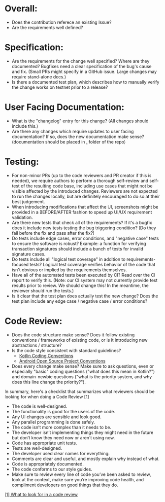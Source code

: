 # Overall:

- Does the contribution referece an existing Issue?
- Are the requirements well defined?


#  Specification:

- Are the requirements for the change well specified? Where are they documented? Bugfixes need a clear specification of the bug's cause and fix. (Small PRs might specify in a GitHub issue. Large changes may require stand-alone docs.)
- Is there a documented test plan, which describes how to manually verify the change works on testnet prior to a release?

# User Facing Documentation:

- What is the "changelog" entry for this change? (All changes should include this.)
- Are there any changes which require updates to user facing documentation?  If so, does the new documentation make sense? (documentation should be placed in [.](/docs) folder of the repo)

# Testing:

- For non-minor PRs (up to the code reviewers and PR creator if this is needed), we require authors to perform a thorough self-review and self-test of the resulting code base, including use cases that might not be visible affected by the introduced changes. Reviewers are not expected to run the changes locally, but are definitely encouraged to do so at their best judgement.
- When introducing modifications that affect the UI, screenshots might be provided in a BEFORE/AFTER fashion to speed up UI/UX requirement validation.
- Are there new tests that check all of the requirements? If it's a bugfix does it include new tests testing the bug triggering condition? (Do they fail before the fix and pass after the fix?)
- Do tests include edge cases, error conditions, and "negative case" tests to ensure the software is robust? Example: a function for verifying transaction signatures should include a bunch of tests for invalid signature cases.
- Do tests include all "logical test coverage" in addition to requirements-focused tests? Logical test coverage verifies behavior of the code that isn't obvious or implied by the requirements themselves.
- Have all of the automated tests been executed by CI? Read over the CI report to verify this. (Note: our CI system may not currently provide test results prior to review. We should change this! In the meantime, the reviewer should run the tests.)
- Is it clear that the test plan does actually test the new change? Does the test plan include any edge case / negative case / error conditions?

# Code Review:
- Does the code structure make sense? Does it follow existing conventions / frameworks of existing code, or is it introducing new abstractions / structure?
- Is the code style consistent with standard guidelines?
    - [Kotlin Coding Conventions](https://kotlinlang.org/docs/reference/coding-conventions.html)
    - [Android Open Source Project Conventions](https://source.android.com/source/code-style.html)
- Does every change make sense? Make sure to ask questions, even or especially "basic" coding questions ("what does this mean in Kotlin?") and domain-newbie questions ("what is the priority system, and why does this line change the priority?").

In summary, here's a checklist that summarizes what reviewers should be looking for when doing a Code Review [1]

- The code is well-designed.
- The functionality is good for the users of the code.
- Any UI changes are sensible and look good.
- Any parallel programming is done safely.
- The code isn’t more complex than it needs to be.
- The developer isn’t implementing things they might need in the future but don’t know they need now or aren't using now.
- Code has appropriate unit tests.
- Tests are well-designed.
- The developer used clear names for everything.
- Comments are clear and useful, and mostly explain why instead of what.
- Code is appropriately documented.
- The code conforms to our style guides.
- Make sure to review every line of code you’ve been asked to review, look at the context, make sure you’re improving code health, and compliment developers on good things that they do.

[[1] What to look for in a code review](https://google.github.io/eng-practices/review/reviewer/looking-for.html)